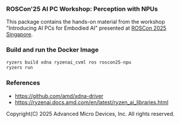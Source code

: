 ### ROSCon'25 AI PC Workshop: Perception with NPUs

This package contains the hands-on material from the workshop "Introducing AI PCs for Embodied AI" presented at [ROSCon 2025 Singapore](https://roscon.ros.org/2025/).

### Build and run the Docker Image

```sh
ryzers build xdna ryzenai_cvml ros roscon25-npu
ryzers run
```

### References

- https://github.com/amd/xdna-driver
- https://ryzenai.docs.amd.com/en/latest/ryzen_ai_libraries.html

Copyright(C) 2025 Advanced Micro Devices, Inc. All rights reserved.
